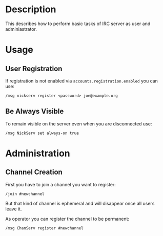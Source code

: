 # Description

This describes how to perform basic tasks of IRC server as user and adminiastrator.

# Usage

## User Registration

If registration is not enabled via `accounts.registration.enabled` you can use:
```
/msg nickserv register <password> joe@example.org
```

## Be Always Visible

To remain visible on the server even when you are disconnected use:
```
/msg NickServ set always-on true
```

# Administration

## Channel Creation

First you have to join a channel you want to register:
```
/join #newchannel
```
But that kind of channel is ephemeral and will disappear once all users leave it.

As operator you can register the channel to be permanent:
```
/msg ChanServ register #newchannel
```
